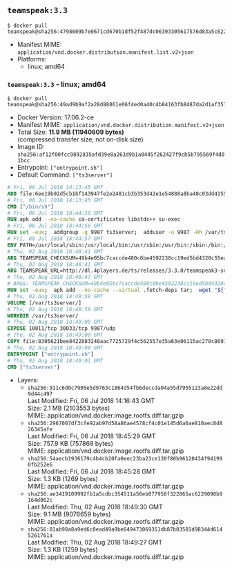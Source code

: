 ## `teamspeak:3.3`

```console
$ docker pull teamspeak@sha256:4798609b7e0671cd670b1df52f487dc06393305617576d83a5c6227ebb4d789c
```

-	Manifest MIME: `application/vnd.docker.distribution.manifest.list.v2+json`
-	Platforms:
	-	linux; amd64

### `teamspeak:3.3` - linux; amd64

```console
$ docker pull teamspeak@sha256:49ad9b9af2a28d88861e06f4ed0a40c4b84163fb8487da2d1af357646450e521
```

-	Docker Version: 17.06.2-ce
-	Manifest MIME: `application/vnd.docker.distribution.manifest.v2+json`
-	Total Size: **11.9 MB (11940609 bytes)**  
	(compressed transfer size, not on-disk size)
-	Image ID: `sha256:af12f00fcc9892835afd39e8a263d9b1a0445f262427f9cb5b795569f4d01bcc`
-	Entrypoint: `["entrypoint.sh"]`
-	Default Command: `["ts3server"]`

```dockerfile
# Fri, 06 Jul 2018 14:13:45 GMT
ADD file:6ee19b92d5cb1bf143947fe2e2481cb3b353d42e1e54888a8ba48c03dd4155f2 in / 
# Fri, 06 Jul 2018 14:13:45 GMT
CMD ["/bin/sh"]
# Fri, 06 Jul 2018 18:44:56 GMT
RUN apk add --no-cache ca-certificates libstdc++ su-exec
# Fri, 06 Jul 2018 18:44:56 GMT
RUN set -eux;  addgroup -g 9987 ts3server;  adduser -u 9987 -Hh /var/ts3server -G ts3server -s /sbin/nologin -D ts3server;  mkdir -p /var/ts3server /var/run/ts3server;  chown ts3server:ts3server /var/ts3server /var/run/ts3server;  chmod 777 /var/ts3server /var/run/ts3server
# Fri, 06 Jul 2018 18:44:57 GMT
ENV PATH=/usr/local/sbin:/usr/local/bin:/usr/sbin:/usr/bin:/sbin:/bin:/opt/ts3server
# Thu, 02 Aug 2018 18:48:41 GMT
ARG TEAMSPEAK_CHECKSUM=49b4e05bc7caccde480c6be4592238cc19ed5bd4320c55eac31cabdcd9e27b5c
# Thu, 02 Aug 2018 18:48:41 GMT
ARG TEAMSPEAK_URL=http://dl.4players.de/ts/releases/3.3.0/teamspeak3-server_linux_alpine-3.3.0.tar.bz2
# Thu, 02 Aug 2018 18:48:47 GMT
# ARGS: TEAMSPEAK_CHECKSUM=49b4e05bc7caccde480c6be4592238cc19ed5bd4320c55eac31cabdcd9e27b5c TEAMSPEAK_URL=http://dl.4players.de/ts/releases/3.3.0/teamspeak3-server_linux_alpine-3.3.0.tar.bz2
RUN set -eux;  apk add --no-cache --virtual .fetch-deps tar;  wget "${TEAMSPEAK_URL}" -O server.tar.bz2;  echo "${TEAMSPEAK_CHECKSUM} *server.tar.bz2" | sha256sum -c -;  mkdir -p /opt/ts3server;  tar -xf server.tar.bz2 --strip-components=1 -C /opt/ts3server;  rm server.tar.bz2;  apk del .fetch-deps;  mv /opt/ts3server/*.so /opt/ts3server/redist/* /usr/local/lib;  ldconfig /usr/local/lib;  chown -R ts3server:ts3server /opt/ts3server
# Thu, 02 Aug 2018 18:48:59 GMT
VOLUME [/var/ts3server/]
# Thu, 02 Aug 2018 18:48:59 GMT
WORKDIR /var/ts3server/
# Thu, 02 Aug 2018 18:49:00 GMT
EXPOSE 10011/tcp 30033/tcp 9987/udp
# Thu, 02 Aug 2018 18:49:00 GMT
COPY file:8305621bee8422883240aac7725729f4c562557e35a63e06115ac270c86978db in /opt/ts3server 
# Thu, 02 Aug 2018 18:49:00 GMT
ENTRYPOINT ["entrypoint.sh"]
# Thu, 02 Aug 2018 18:49:01 GMT
CMD ["ts3server"]
```

-	Layers:
	-	`sha256:911c6d0c7995e5d9763c1864d54fb6deccda04a55d7955123a8e22dd9d44c497`  
		Last Modified: Fri, 06 Jul 2018 14:16:43 GMT  
		Size: 2.1 MB (2103553 bytes)  
		MIME: application/vnd.docker.image.rootfs.diff.tar.gzip
	-	`sha256:2967007df3cfe92ab97d58a86ae4578cf4c01e145d6a6ae810aec8d826345afe`  
		Last Modified: Fri, 06 Jul 2018 18:45:29 GMT  
		Size: 757.9 KB (757869 bytes)  
		MIME: application/vnd.docker.image.rootfs.diff.tar.gzip
	-	`sha256:54aecb1936179c4b4cb20fa0eec23ba23ce130f80b96120434f941990fb252e6`  
		Last Modified: Fri, 06 Jul 2018 18:45:28 GMT  
		Size: 1.3 KB (1269 bytes)  
		MIME: application/vnd.docker.image.rootfs.diff.tar.gzip
	-	`sha256:ae3419109992fb1a5cdbc354511a56eb077958f322865ac6229098b9164d062c`  
		Last Modified: Thu, 02 Aug 2018 18:49:30 GMT  
		Size: 9.1 MB (9076659 bytes)  
		MIME: application/vnd.docker.image.rootfs.diff.tar.gzip
	-	`sha256:01ab98a8a9ed6c8ead49a9be049473069351db87b03501d98344d6145261761a`  
		Last Modified: Thu, 02 Aug 2018 18:49:27 GMT  
		Size: 1.3 KB (1259 bytes)  
		MIME: application/vnd.docker.image.rootfs.diff.tar.gzip
